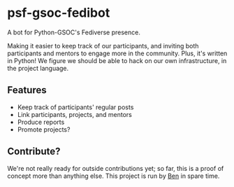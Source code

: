 # psf-gsoc-fedibot

A bot for Python-GSOC's Fediverse presence.

Making it easier to keep track of our participants, and inviting both participants and mentors to engage more in the community. Plus, it's written in Python! We figure we should be able to hack on our own infrastructure, in the project language.

## Features

- Keep track of participants' regular posts
- Link participants, projects, and mentors
- Produce reports
- Promote projects?

## Contribute?

We're not really ready for outside contributions yet; so far, this is a proof of concept more than anything else. This project is run by [Ben](@ben@social.python-gsoc.org) in spare time.
